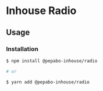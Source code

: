 # Inhouse Radio

## Usage

### Installation

```bash
$ npm install @pepabo-inhouse/radio

# or

$ yarn add @pepabo-inhouse/radio
```
